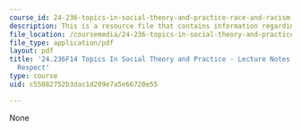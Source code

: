 ```yaml
---
course_id: 24-236-topics-in-social-theory-and-practice-race-and-racism-fall-2014
description: This is a resource file that contains information regarding session 21.
file_location: /coursemedia/24-236-topics-in-social-theory-and-practice-race-and-racism-fall-2014/c55082752b3dac1d209e7a5e66720e55_MIT24_236F14_Sess21.pdf
file_type: application/pdf
layout: pdf
title: '24.236F14 Topics In Social Theory and Practice - Lecture Notes: Equality and
  Respect'
type: course
uid: c55082752b3dac1d209e7a5e66720e55

---
```

None